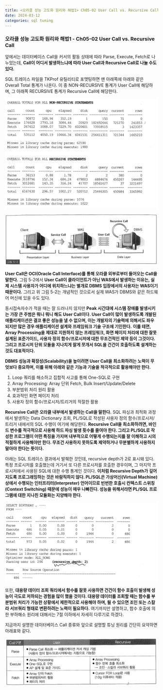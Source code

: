 ```yaml
---
title: <오라클 성능 고도화 원리와 해법1> Ch05-02 User Call vs. Recursive Call
date: 2024-03-12
categories: sql tuning
---
```



### 오라클 성능 고도화 원리와 해법1 - Ch05-02 User Call vs. Recursive Call

앞에서는 데이터베이스 Call을 커서의 활동 상태에 따라 Parse, Execute, Fetch로 나누었는데, **Call이 어디서 발생하느냐에 따라 User Call과 Recursive Call로 나눌 수도 있다.**

SQL 트레이스 파일을 TKProf 유틸리티로 포맷팅하면 맨 아래쪽에 아래와 같은 Overall Total 통계가 나온다. 이 중 NON-RECURSIVE 통계가 User Call에 해당하며, 그 아래쪽 RECURSIVE 통계가 Recursive Call에 해당한다.

![](/assets/images/sqlp/sqlp1-05-02-statistics1.png)

![](/assets/images/sqlp/sqlp1-05-02-img5-2.png)

**User Call은 OCI(Oracle Call Interface)를 통해 오라클 외부로부터 들어오는 Call을 말한다.** 그림 5-2에서 **User Call이 클라이언트가 아닌 WAS에서 발생하는 이유는, 실제 시스템 사용자가 어디에 위치하느냐는 별개로 DBMS 입장에서의 사용자는 WAS이기 때문이다.** 그리고 위 그림 5-2는 개념적인 것으로서 실제 WAS가 DBMS와 같은 하드웨어 머신에 있을 수도 있다.

동시접속자수가 적을 때는 잘 드러나지 않지만 **Peak 시간대에 시스템 장애를 발생시키는 가장 큰 주범은 뭐니 뭐니 해도 User Call이다. User Call이 많이 발생하도록 개발된 애플리케이션은 결코 좋은 성능을 낼 수 없으며, 이는 개발자의 기술력에 의해서도 좌우되지만 많은 경우 애플리케이션 설계와 프레임워크 기술 구조에 기인한다.** **이를 테면, Array Processing을 제대로 지원하지 않는 프레임워크, 화면 페이지 처리에 대한 잘못 설계된 표준가이드, 사용자 정의 함수/프로시저에 대한 무조건적인 제약 등이 그것이다. 그리고 프로시저 단위 모듈을 지나치게 잘게 쪼개서 SQL을 건건이 호출하도록 설계하는 것도 대표적이다.**

**DBMS 성능과 확장성(Scalability)을 높이려면 User Call을 최소화하려는 노력이 무엇보다 중요하며, 이를 위해 아래와 같은 기능과 기술을 적극적으로 활용해야만 한다.**

1. Loop 쿼리를 해소하고 집합적 사고를 통해 One-SQL로 구현
2. Array Processing: Array 단위 Fetch, Bulk Insert/Update/Delete
3. 부분범위 처리 원리 활용
4. 효과적인 화면 페이지 처리
5. 사용자 정의 함수/프로시저/트리거의 적절한 활용

**Recursive Call은 오라클 내부에서 발생하는 Call을 말한다.** SQL 파싱과 최적화 과정에서 발생하는 Data Dictionary 조회, PL/SQL로 작성된 사용자 정의 함수/프로시저/트리거 내에서의 SQL 수행이 여기에 해당한다. **Recursive Call을 최소화하려면, 바인드 변수를 적극적으로 사용해 하드 파싱 발생 횟수를 줄여야 한다. 그리고 PL/SQL로 작성한 프로그램이 어떤 특징을 가지며 내부적으로 어떻게 수행되는지를 잘 이해하고 시의적절하게 사용해야만 한다. 무조건 사용하지 못하도록 제약하거나 무분별하게 사용하지 말아야 한다는 뜻이다.**

아래는 SQL 트레이스 결과에서 발췌한 것인데, recursive depth가 2로 표시돼 있다. 특정 프로시저를 호출했는데 거기서 또 다른 프로시저를 호출한 경우이며, 그 마지막 프로시저에서 사용된 SQL에 대한 수행 통계인 것이다. **이처럼 Recursive Depth가 깊어지도록 프로그래밍하는 것은 바람직하지 않다. PL/SQL은 가상머신(Virtual Machine) 상에서 수행되는 인터프리터(Interpreter) 언어이므로 빈번한 호출시 컨텍스트 스위칭(Context Switching) 때문에 성능이 매우 나빠진다. 성능을 위해서라면 PL/SQL 프로그램에 대한 지나친 모듈화는 지양해야 한다.**

![](/assets/images/sqlp/sqlp1-05-02-statistics2.png)

또한, **대용량 데이터 조회 쿼리에서 함수를 잘못 사용하면 건건이 함수 호출이 발생해 성능이 극도로 저하되는 경험을 많이 했을 것이다. 대용량 데이터를 조회할 때는 함수를 부분범위 처리가 가능한 상황에서 제한적으로 사용해야 하며, 될 수 있으면 조인 또는 스칼라 서브쿼리 형태로 변환하려는 노력이 필요하다.** 여기까지만 설명하고, 함수 호출에 의한 부하해소 원리에 대해서는 7절 이하에서 자세히 다루기로 하겠다.

지금까지 설명한 데이터베이스 Call 종류와 앞으로 설명할 튜닝 원리를 간단히 요약하면 아래표와 같다.

![](/assets/images/sqlp/sqlp1-05-02-table1.png)

